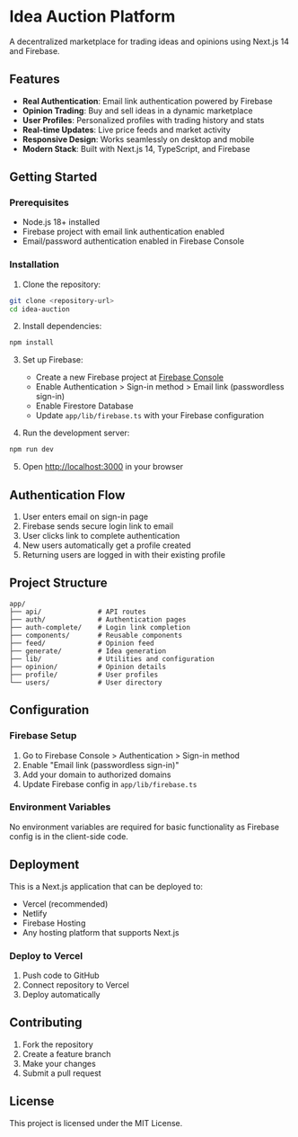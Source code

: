 # Idea Auction Platform

A decentralized marketplace for trading ideas and opinions using Next.js 14 and Firebase.

## Features

- **Real Authentication**: Email link authentication powered by Firebase
- **Opinion Trading**: Buy and sell ideas in a dynamic marketplace
- **User Profiles**: Personalized profiles with trading history and stats
- **Real-time Updates**: Live price feeds and market activity
- **Responsive Design**: Works seamlessly on desktop and mobile
- **Modern Stack**: Built with Next.js 14, TypeScript, and Firebase

## Getting Started

### Prerequisites

- Node.js 18+ installed
- Firebase project with email link authentication enabled
- Email/password authentication enabled in Firebase Console

### Installation

1. Clone the repository:
```bash
git clone <repository-url>
cd idea-auction
```

2. Install dependencies:
```bash
npm install
```

3. Set up Firebase:
   - Create a new Firebase project at [Firebase Console](https://console.firebase.google.com/)
   - Enable Authentication > Sign-in method > Email link (passwordless sign-in)
   - Enable Firestore Database
   - Update `app/lib/firebase.ts` with your Firebase configuration

4. Run the development server:
```bash
npm run dev
```

5. Open [http://localhost:3000](http://localhost:3000) in your browser

## Authentication Flow

1. User enters email on sign-in page
2. Firebase sends secure login link to email
3. User clicks link to complete authentication
4. New users automatically get a profile created
5. Returning users are logged in with their existing profile

## Project Structure

```
app/
├── api/              # API routes
├── auth/             # Authentication pages
├── auth-complete/    # Login link completion
├── components/       # Reusable components
├── feed/             # Opinion feed
├── generate/         # Idea generation
├── lib/              # Utilities and configuration
├── opinion/          # Opinion details
├── profile/          # User profiles
└── users/            # User directory
```

## Configuration

### Firebase Setup

1. Go to Firebase Console > Authentication > Sign-in method
2. Enable "Email link (passwordless sign-in)"
3. Add your domain to authorized domains
4. Update Firebase config in `app/lib/firebase.ts`

### Environment Variables

No environment variables are required for basic functionality as Firebase config is in the client-side code.

## Deployment

This is a Next.js application that can be deployed to:

- Vercel (recommended)
- Netlify
- Firebase Hosting
- Any hosting platform that supports Next.js

### Deploy to Vercel

1. Push code to GitHub
2. Connect repository to Vercel
3. Deploy automatically

## Contributing

1. Fork the repository
2. Create a feature branch
3. Make your changes
4. Submit a pull request

## License

This project is licensed under the MIT License.
